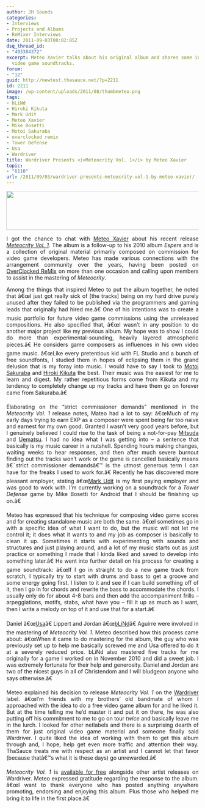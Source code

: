 ```yaml
---
author: JH Sounds
categories:
- Interviews
- Projects and Albums
- ReMixer Interviews
date: 2011-09-03T00:02:05Z
dsq_thread_id:
- "403384372"
excerpt: Meteo Xavier talks about his original album and shares some insight on composing
  video game soundtracks.
forum:
- "12"
guid: http://newtest.thasauce.net/?p=2211
id: 2211
image: /wp-content/uploads/2011/08/thumbmeteo.png
tags:
- bLiNd
- Hiroki Kikuta
- Mark Udit
- Meteo Xavier
- Mike Bosetti
- Motoi Sakuraba
- overclocked remix
- Tower Defense
- Usa
- Wardriver
title: Wardriver Presents <i>Meteocrity Vol. 1</i> by Meteo Xavier
topic:
- "6110"
url: /2011/09/03/wardriver-presents-meteocrity-vol-1-by-meteo-xavier/
---
```


<p style="text-align: justify;">
  <a href="http://thasauce.net/wp-content/uploads/2011/08/bannermeteo.png"><img class="aligncenter size-full wp-image-2221" title="bannermeteo" src="http://thasauce.net/wp-content/uploads/2011/08/bannermeteo.png" alt="" width="543" height="102" srcset="http://thasauce.net/wp-content/uploads/2011/08/bannermeteo.png 543w, http://thasauce.net/wp-content/uploads/2011/08/bannermeteo-300x56.png 300w, http://thasauce.net/wp-content/uploads/2011/08/bannermeteo-75x14.png 75w" sizes="(max-width: 543px) 100vw, 543px" /></a>
</p>

<p style="text-align: justify;">
  I got the chance to chat with <a href="http://remix.thasauce.net/mixer/meteo-xavier/">Meteo Xavier</a> about his recent release <a href="http://wardriver.thasauce.net/releases/war006"><em>Meteocrity Vol. 1</em></a>. The album is a follow-up to his 2010 album <em>Espers</em> and is a collection of original material primarily composed on commission for video game developers. Meteo has made various connections with the arrangement community over the years, having been posted on <a href="http://ocremix.org/">OverClocked ReMix</a> on more than one occasion and calling upon members to assist in the mastering of <em>Meteocrity</em>.
</p>

<p style="text-align: justify;">
  Among the things that inspired Meteo to put the album together, he noted that â€œI just got really sick of [the tracks] being on my hard drive purely unused after they failed to be published via the programmers and gaming leads that originally had hired me.â€ One of his intentions was to create a music portfolio for future video game commissions using the unreleased compositions. He also specified that, â€œI wasn&#8217;t in any position to do another major project like my previous album. My hope was to show I could do more than experimental-sounding, heavily layered atmospheric pieces.â€ He considers game composers as influences in his own video game music. â€œLike every pretentious kid with FL Studio and a bunch of free soundfonts, I studied them in hopes of eclipsing them in the grand delusion that is my foray into music. I would have to say I took to <a href="http://ocremix.org/artist/40/motoi-sakuraba">Motoi Sakuraba</a> and <a href="http://ocremix.org/artist/8/hiroki-kikuta">Hiroki Kikuta</a> the best. Their music was the easiest for me to learn and digest. My rather repetitious forms come from Kikuta and my tendency to completely change up my tracks and have them go on forever came from Sakuraba.â€
</p>

<p style="text-align: justify;">
  Elaborating on the &#8220;strict commissioner demands&#8221; mentioned in the <em>Meteocrity Vol. 1</em> release notes, Mateo had a lot to say: â€œMuch of my early days trying to earn EXP as a composer were spent being far too naive and earnest for my own good. Granted I wasn&#8217;t very good years before, but I genuinely believed I could rise to the task of being a not-for-pay <a href="http://remix.thasauce.net/tags/view/Mitsuda/">Mitsuda</a> and <a href="http://remix.thasauce.net/tags/view/Nobuo_Uematsu/">Uematsu</a>. I had no idea what I was getting into &#8211; a sentence that basically is my music career in a nutshell. Spending hours making changes, waiting weeks to hear responses, and then after much severe burnout finding out the tracks won&#8217;t work or the game is cancelled basically means â€˜strict commissioner demandsâ€™ is the utmost generous term I can have for the freaks I used to work for.â€ Recently he has discovered more pleasant employer, stating â€œ<a href="http://www.project8games.com/">Mark Udit</a> is my first paying employer and was good to work with. I&#8217;m currently working on a soundtrack for a <em>Tower Defense</em> game by Mike Bosetti for Android that I should be finishing up on.â€
</p>

<p style="text-align: justify;">
  Meteo has expressed that his technique for composing video game scores and for creating standalone music are both the same. â€œI sometimes go in with a specific idea of what I want to do, but the music will not let me control it; it does what it wants to and my job as composer is basically to clean it up. Sometimes it starts with experimenting with sounds and structures and just playing around, and a lot of my music starts out as just practice or something I made that I kinda liked and saved to develop into something later.â€ He went into further detail on his process for creating a game soundtrack: â€œIf I go in straight to do a new game track from scratch, I typically try to start with drums and bass to get a groove and some energy going first. I listen to it and see if I can build something off of it, then I go in for chords and rewrite the bass to accommodate the chords. I usually only do for about 4-8 bars and then add the accompaniment frills &#8211; arpeggiations, motifs, stabs, what have you &#8211; fill it up as much as I want, then I write a melody on top of it and use that for a start.â€
</p>

<p style="text-align: justify;">
  Daniel â€œ<a href="http://ocremix.org/artist/4698/usa">Usa</a>â€ Lippert and Jordan â€œ<a href="http://remix.thasauce.net/mixer/blind/">bLiNd</a>â€ Aguirre were involved in the mastering of <em>Meteocrity Vol. 1</em>. Meteo described how this process came about: â€œWhen it came to do mastering for the album, the guy who was previously set up to help me basically screwed me and Usa offered to do it at a severely reduced price. bLiNd also mastered five tracks for me originally for a game I worked on in November 2010 and did a sweet job. I was extremely fortunate for their help and generosity. Daniel and Jordan are two of the nicest guys in all of Christendom and I will bludgeon anyone who says otherwise.â€
</p>

<p style="text-align: justify;">
  Meteo explained his decision to release <em>Meteocrity Vol. 1</em> on the <a href="http://wardriver.thasauce.net/">Wardriver</a> label. â€œI&#8217;m friends with my brothers&#8217; old bandmate of whom I approached with the idea to do a free video game album for and he liked it. But at the time telling me he&#8217;d master it and put it on there, he was also putting off his commitment to me to go on tour <em>twice</em> and basically leave me in the lurch. I looked for other netlabels and there is a surprising dearth of them for just original video game material and someone finally said Wardriver. I quite liked the idea of working with them to get this album through and, I hope, help get even more traffic and attention their way. ThaSauce treats me with respect as an artist and I cannot let that favor (because thatâ€™s what it is these days) go unrewarded.â€
</p>

<p style="text-align: justify;">
  <em>Meteocrity Vol. 1</em> is <a href="http://wardriver.thasauce.net/releases/war006">available for free</a> alongside other artist releases on Wardriver. Meteo expressed gratitude regarding the response to the album. â€œI want to thank everyone who has posted anything anywhere promoting, endorsing and enjoying this album. Plus those who helped me bring it to life in the first place.â€
</p>